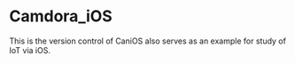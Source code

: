 # Camdora_iOS
This is the version control of CaniOS also serves as an example for study of IoT via iOS.
